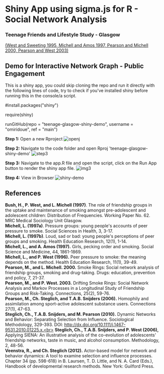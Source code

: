 # Shiny App using sigma.js for R - Social Network Analysis

### Teenage Friends and Lifestyle Study - Glasgow

[(West and Sweeting 1995, Michell and Amos 1997, Pearson and Michell 2000, Pearson and West 2003)](https://www.stats.ox.ac.uk/~snijders/siena/Glasgow_data.htm)

## Demo for Interactive Network Graph - Public Engagement

This is a shiny app, you could skip cloning the repo and run it directly with the following lines of code, try to check if you've installed shiny before running this in the console/a script.

#install.packages("shiny")

require(shiny)

runGitHub(repo = "teenage-glasgow-shiny-demo", username = "omiridoue", ref = "main")


**Step 1:** Open a new Rproject
![openj](https://github.com/omiridoue/teenage-glasgow-shiny-demo/assets/126977992/28344d37-4605-4248-950d-fc4fdd0257fd)

**Step 2:** Navigate to the code folder and open Rproj 'teenage-glasgow-shiny-demo'
![step3](https://github.com/omiridoue/teenage-glasgow-shiny-demo/assets/126977992/0ca9def5-afd9-4d54-ac5d-c2b13f01b857)

**Step 3:** Navigate to the app.R file and open the script, click on the Run App button to render the shiny app file.
![img3](https://github.com/omiridoue/teenage-glasgow-shiny-demo/assets/126977992/c814a190-0b8a-4a25-9ff7-4191f48cde13)

**Step 4:** View in Browser
![shiny-demo](https://github.com/omiridoue/teenage-glasgow-shiny-demo/assets/126977992/69862d19-b874-4519-be21-238138d54da2)

## References 

**Bush, H., P. West, and L. Michell (1997)**. The role of friendship groups in the uptake and maintenance of smoking amongst pre-adolescent and adolescent children: Distribution of Frequencies. Working Paper No. 62. MRC Medical Sociology Unit Glasgow.<br>
**Michell, L. (1997a)**. Pressure groups: young people's accounts of peer pressure to smoke. Social Sciences in Health, 3, 3-17.<br>
**Michell, L. (1997b)**. Loud, sad or bad: young people's perceptions of peer groups and smoking. Health Education Research, 12(1), 1-14.<br>
**Michell, L., and A. Amos (1997).** Girls, pecking order and smoking. Social Science and Medicine, 44, 1861-1869.<br>
**Michell, L., and P. West (1996).** Peer pressure to smoke: the meaning depends on the method. Health Education Research, 11(1), 39-49.<br>
**Pearson, M., and L. Michell. 2000.** Smoke Rings: Social network analysis of friendship groups, smoking and drug-taking. Drugs: education, prevention and policy, 7, 21-37.<br>
**Pearson, M., and P. West. 2003.** Drifting Smoke Rings: Social Network Analysis and Markov Processes in a Longitudinal Study of Friendship Groups and Risk-Taking. Connections, 25(2), 59-76.<br>
**Pearson, M., Ch. Steglich, and T.A.B. Snijders (2006).** Homophily and assimilation among sport-active adolescent substance users. Connections 27(1), 47-63.<br>
**Steglich, Ch., T.A.B. Snijders, and M. Pearson (2010).** Dynamic Networks and Behavior: Separating Selection from Influence. Sociological Methodology, 329-393. DOI: http://dx.doi.org/10.1111/j.1467-9531.2010.01225.x.<br>
**Steglich, Ch., T.A.B. Snijders, and P. West (2006),** Applying SIENA: An illustrative analysis of the co-evolution of adolescents' friendship networks, taste in music, and alcohol consumption. Methodology, 2, 48-56.<br>
**Veenstra, R., and Ch. Steglich (2012).** Actor-based model for network and behavior dynamics: A tool to examine selection and influence processes. Chapter 34 (pp. 598-618) in B. Laursen, T. D. Little, and N. A. Card (Eds.), Handbook of developmental research methods. New York: Guilford Press.
